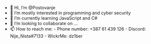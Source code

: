 - 👋 Hi, I’m @Postovanje
- 👀 I’m mostly interested in programming and cyber security
- 🌱 I’m currently learning JavaScript and C#
- 💞️ I’m looking to collaborate on ...
- 📫 How to reach me:
                    - Phone number: +387 61 439 126
                    - Discord: Nije_Nista#7133
                    - WickrMe: dz1ber
                    
                    
<!---
Postovanje/Postovanje is a ✨ special ✨ repository because its `README.md` (this file) appears on your GitHub profile.
You can click the Preview link to take a look at your changes.
--->
